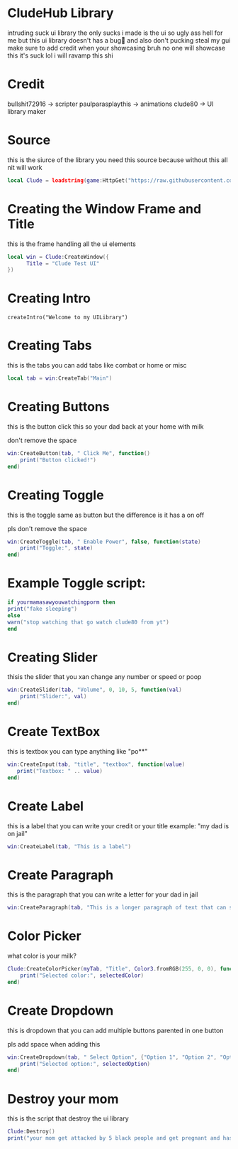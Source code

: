# CludeHub Library
intruding suck ui library the only sucks i made is the ui so ugly ass hell for me but this ui library doesn't has a bug🐞 and also don't pucking steal my gui make sure to add credit when your showcasing bruh no one will showcase this it's suck lol i will ravamp this shi

# Credit
bullshit72916 -> scripter
paulparasplaythis -> animations
clude80 -> UI library maker

# Source
this is the siurce of the library you need this source because without this all nit will work
```lua
local Clude = loadstring(game:HttpGet("https://raw.githubusercontent.com/CludeHub/SourceCludeLib/refs/heads/main/SourceLib.lua"))()
```
# Creating the Window Frame and Title
this is the frame handling all the ui elements
```lua
local win = Clude:CreateWindow({
      Title = "Clude Test UI"
})
```

# Creating Intro
```
createIntro("Welcome to my UILibrary")
```
# Creating Tabs
this is the tabs you can add tabs like combat or home or misc
```lua
local tab = win:CreateTab("Main")
```
# Creating Buttons
this is the button click this so your dad back at your home with milk

don't remove the space
```lua
win:CreateButton(tab, " Click Me", function()
    print("Button clicked!")
end)
```
# Creating Toggle
this is the toggle same as button but the difference is it has a on off

pls don't remove the space 
```lua
win:CreateToggle(tab, " Enable Power", false, function(state)
    print("Toggle:", state)
end)
```

# Example Toggle script:
```lua
if yourmamasawyouwatchingporm then
print("fake sleeping")
else
warn("stop watching that go watch clude80 from yt")
end
```

# Creating Slider
thisis the slider that you xan change any number or speed or poop
```lua
win:CreateSlider(tab, "Volume", 0, 10, 5, function(val)
    print("Slider:", val)
end)
```
# Create TextBox
this is textbox you can type anything like "po**"
```lua
win:CreateInput(tab, "title", "textbox", function(value)
   print("Textbox: " .. value)
end)
```
# Create Label
this is a label that you can write your credit or your title example: "my dad is on jail"
```lua
win:CreateLabel(tab, "This is a label")
```
# Create Paragraph
this is the paragraph that you can write a letter for your dad in jail
```lua
win:CreateParagraph(tab, "This is a longer paragraph of text that can span multiple lines.")
```

# Color Picker
what color is your milk?
```lua
Clude:CreateColorPicker(myTab, "Title", Color3.fromRGB(255, 0, 0), function(selectedColor)
    print("Selected color:", selectedColor)
end)
```
# Create Dropdown 
this is dropdown that you can add multiple buttons parented in one button

pls add space when adding this
```lua
win:CreateDropdown(tab, " Select Option", {"Option 1", "Option 2", "Option 3"}, function(selectedOption)
    print("Selected option:", selectedOption)
end)
```

# Destroy your mom
this is the script that destroy the ui library
```lua
Clude:Destroy()
print("your mom get attacked by 5 black people and get pregnant and has 20 baby in stomach")
```
